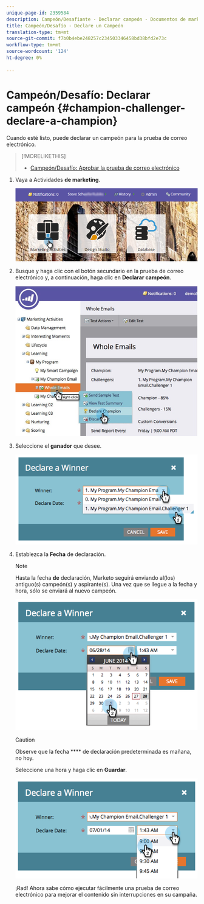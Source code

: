 ```yaml
---
unique-page-id: 2359584
description: Campeón/Desafiante - Declarar campeón - Documentos de marketing - Documentación del producto
title: Campeón/Desafío - Declare un Campeón
translation-type: tm+mt
source-git-commit: f7b0b4ebe248257c234503346458bd38bfd2e73c
workflow-type: tm+mt
source-wordcount: '124'
ht-degree: 0%

---
```



# Campeón/Desafío: Declarar campeón {#champion-challenger-declare-a-champion}

Cuando esté listo, puede declarar un campeón para la prueba de correo electrónico.

>[!MORELIKETHIS]
>
>* [Campeón/Desafío: Aprobar la prueba de correo electrónico](champion-challenger-approve-your-email-test.md)


1. Vaya a Actividades **de marketing**.

   ![](assets/login-marketing-activities-2.png)

1. Busque y haga clic con el botón secundario en la prueba de correo electrónico y, a continuación, haga clic en **Declarar campeón**.

   ![](assets/champion4.jpg)

1. Seleccione el **ganador** que desee.

   ![](assets/image2014-9-15-13-3a33-3a33.png)

1. Establezca la **Fecha** de declaración.

   >[!NOTE]
   >
   >Hasta la fecha **de** declaración, Marketo seguirá enviando al(los) antiguo(s) campeón(s) y aspirante(s). Una vez que se llegue a la fecha y hora, sólo se enviará al nuevo campeón.

   ![](assets/image2014-9-15-13-3a33-3a47.png)

   >[!CAUTION]
   >
   >Observe que la fecha **** de declaración predeterminada es mañana, no hoy.

   Seleccione una hora y haga clic en **Guardar**.

   ![](assets/image2014-9-15-13-3a33-3a56.png)

   ¡Rad! Ahora sabe cómo ejecutar fácilmente una prueba de correo electrónico para mejorar el contenido sin interrupciones en su campaña.
